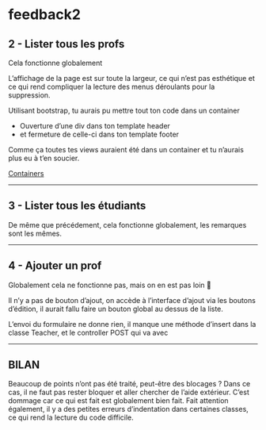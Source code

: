 # feedback2

## 2 - Lister tous les profs

Cela fonctionne globalement

L’affichage de la page est sur toute la largeur, ce qui n’est pas esthétique et ce qui rend compliquer la lecture des menus déroulants pour la suppression.

Utilisant bootstrap, tu aurais pu mettre tout ton code dans un container

- Ouverture d’une div dans ton template header
- et fermeture de celle-ci dans ton template footer

Comme ça toutes tes views auraient été dans un container et tu n’aurais plus eu à t’en soucier.

[Containers](https://getbootstrap.com/docs/5.0/layout/containers/)

---

## 3 - Lister tous les étudiants

De même que précédement, cela fonctionne globalement, les remarques sont les mêmes.

---

## 4 - Ajouter un prof

Globalement cela ne fonctionne pas, mais on en est pas loin 💪

Il n’y a pas de bouton d’ajout, on accède à l’interface d’ajout via les boutons d’édition, il aurait fallu faire un bouton global au dessus de la liste.

L’envoi du formulaire ne donne rien, il manque une méthode d’insert dans la classe Teacher, et le controller POST qui va avec

---

## BILAN

Beaucoup de points n’ont pas été traité, peut-être des blocages ? Dans ce cas, il ne faut pas rester bloquer et aller chercher de l’aide extérieur. C’est dommage car ce qui est fait est globalement bien fait. Fait attention également, il y a des petites erreurs d’indentation dans certaines classes, ce qui rend la lecture du code difficile.